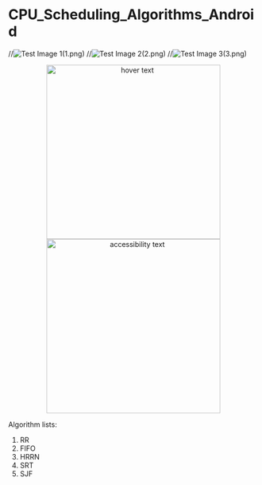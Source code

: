 # CPU_Scheduling_Algorithms_Android
//![Test Image 1](master/3DTest.png)(1.png)
//![Test Image 2](master/3DTest.png)(2.png)
//![Test Image 3](master/3DTest.png)(3.png)

<p align="center">
  <img src="2.png" width="350" title="hover text">
  <img src="3.png" width="350" alt="accessibility text">
</p>


Algorithm lists:

1. RR
2. FIFO
3. HRRN
4. SRT
5. SJF

